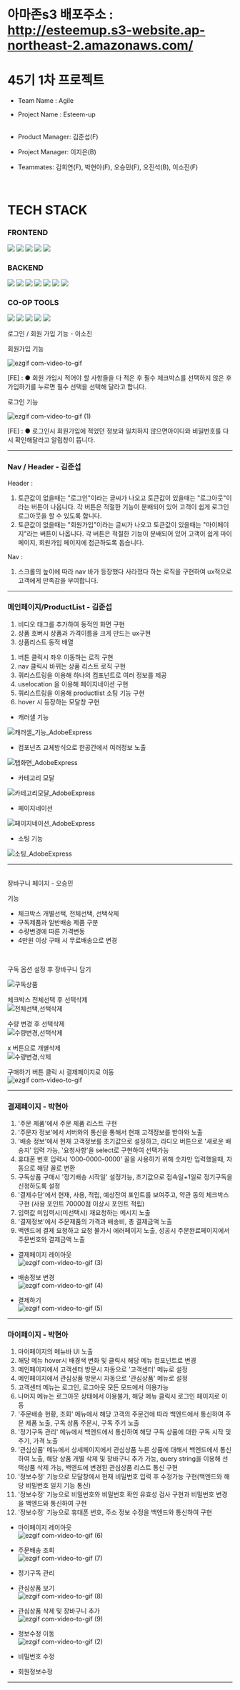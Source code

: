 # 아마존s3 배포주소 : http://esteemup.s3-website.ap-northeast-2.amazonaws.com/

# 45기 1차 프로젝트

- Team Name : Agile <br>
- Project Name : Esteem-up <br>  <br>

- Product Manager: 김준섭(F) <br>
- Project Manager: 이지은(B) <br>
- Teammates: 김희연(F), 박현아(F), 오승민(F), 오진석(B), 이소진(F) <br>

<br>


# TECH STACK

<div display=flex >

### FRONTEND <br>
<img src="https://img.shields.io/badge/html-E34F26?style=for-the-badge&logo=html5&logoColor=white">
<img src="https://img.shields.io/badge/css-1572B6?style=for-the-badge&logo=css3&logoColor=white">
<img src="https://img.shields.io/badge/react-61DAFB?style=for-the-badge&logo=react&logoColor=black">
<img src="https://img.shields.io/badge/javascript-F7DF1E?style=for-the-badge&logo=javascript&logoColor=black">
<img src="https://img.shields.io/badge/sass-CC6699?style=for-the-badge&logo=sass&logoColor=red"> 
 
### BACKEND <br>
<img src="https://img.shields.io/badge/node.js-339933?style=for-the-badge&logo=Node.js&logoColor=white">
<img src="https://img.shields.io/badge/javascript-F7DF1E?style=for-the-badge&logo=javascript&logoColor=black"> 
<img src="https://img.shields.io/badge/express-000000?style=for-the-badge&logo=express&logoColor=white">
<img src="https://img.shields.io/badge/mysql-4479A1?style=for-the-badge&logo=mysql&logoColor=white">
<img src="https://img.shields.io/badge/npm-CB3837?style=for-the-badge&logo=npm&logoColor=white">
<img src="https://img.shields.io/badge/TypeORM-262627?style=for-the-badge&logo=TypeORM&logoColor=white">
<img src="https://img.shields.io/badge/postman-FF4500?style=for-the-badge&logo=postman&logoColor=white">
 
### CO-OP TOOLS <br>
<img src="https://img.shields.io/badge/github-181717?style=for-the-badge&logo=github&logoColor=white">
<img src="https://img.shields.io/badge/git-F05032?style=for-the-badge&logo=git&logoColor=white">
<img src="https://img.shields.io/badge/Slack-4A154B?style=for-the-badge&logo=Slack&logoColor=white">
<img src="https://img.shields.io/badge/Trello-0052CC?style=for-the-badge&logo=Trello&logoColor=white">
<img src="https://img.shields.io/badge/Notion-000000?style=for-the-badge&logo=Notion&logoColor=white">
</div>


로그인 / 회원 가입 기능 - 이소진

회원가입 기능 

![ezgif com-video-to-gif](https://github.com/wecode-bootcamp-korea/45-1st-Agile-frontend/assets/73672946/0288aea6-ed83-4fc3-9787-72f958c103bc)

[FE] : ● 회원 가입시 적어야 할 사항들을 다 적은 후 필수 체크박스를 선택하지 않은 후 가입하기를 누르면 필수 선택을 선택해 달라고 합니다. 
       
로그인 기능

![ezgif com-video-to-gif (1)](https://github.com/wecode-bootcamp-korea/45-1st-Agile-frontend/assets/73672946/926b7263-26a6-41f2-a2d0-63b91b745a39)

[FE] : ● 로그인시 회원가입에 적었던 정보와 일치하지 않으면아이디와 비밀번호를 다시 확인해달라고 알림창이 뜹니다.
      

------------------------
### Nav / Header - 김준섭

Header :
1) 토큰값이 없을때는 "로그인"이라는 글씨가 나오고 토큰값이 있을때는 "로그아웃"이라는 버튼이 나옵니다. 각 버튼은 적절한 기능이 분배되어 있어 고객이 쉽게 로그인 로그아웃을 할 수 있도록 합니다.
2) 토큰값이 없을때는 "회원가입"이라는 글씨가 나오고 토큰값이 있을때는 "마이페이지"라는 버튼이 나옵니다. 각 버튼은 적절한 기능이 분배되어 있어 고객이 쉽게 마이페이지, 회원가입 페이지에 접근하도록 돕습니다.


Nav :
1) 스크롤의 높이에 따라 nav 바가 등장했다 사라졌다 하는 로직을 구현하여 ux적으로 고객에게 만족감을 부여합니다.

----------------------------------------------------------

### 메인페이지/ProductList - 김준섭
1) 비디오 태그를 추가하여 동적인 화면 구현
2) 상품 호버시 상품과 가격이름을 크게 만드는 ux구현
3) 상품리스트 동적 배열
  1. 버튼 클릭시 좌우 이동하는 로직 구현
  2. nav 클릭시 바뀌는 상품 리스트 로직 구현
  3. 쿼리스트링을 이용해 하나의 컴포넌트로 여러 정보를 제공
  4. uselocation 을 이용해 페이지네이션 구현
  5. 쿼리스트링을 이용해 productlist 소팅 기능 구현
  6. hover 시 등장하는 모달창 구현



* 캐러샐 기능
  
![캐러샐_기능_AdobeExpress](https://github.com/wecode-bootcamp-korea/45-1st-Agile-frontend/assets/127650045/b2235c9a-d6ef-4cbb-ae71-e36501a464eb)



* 컴포넌츠 교체방식으로 한공간에서 여러정보 노출
  
![탭화면_AdobeExpress](https://github.com/wecode-bootcamp-korea/45-1st-Agile-frontend/assets/127650045/37fb2875-932b-40a3-8392-b35780c444c4)



* 카테고리 모달

![카테고리모달_AdobeExpress](https://github.com/wecode-bootcamp-korea/45-1st-Agile-frontend/assets/127650045/48b84b48-7b41-4e78-91e2-3fa224554b2b)



* 페이지네이션

![페이지네이션_AdobeExpress](https://github.com/wecode-bootcamp-korea/45-1st-Agile-frontend/assets/127650045/a7b0bd9a-53e3-48e9-aaa6-204ba6dddffa)



* 소팅 기능

![소팅_AdobeExpress](https://github.com/wecode-bootcamp-korea/45-1st-Agile-frontend/assets/127650045/a0e3e7b1-8a40-444c-b9d7-cef0f02254a1)

---------------------------------------
<br>
장바구니 페이지 - 오승민
<br />

기능
- 체크박스 개별선택, 전체선택, 선택삭제
- 구독제품과 일반배송 제품 구분
- 수량변경에 따른 가격변동 
- 4만원 이상 구매 시 무료배송으로 변경
<br />

구독 옵션 설정 후 장바구니 담기 <br/>

![구독상품](https://github.com/wecode-bootcamp-korea/45-1st-Agile-frontend/assets/130316191/adf31377-bef4-46b5-b671-ed22149babb2)


체크박스 전체선택 후 선택삭제 <br/>
![전체선택,선택삭제](https://github.com/wecode-bootcamp-korea/45-1st-Agile-frontend/assets/130316191/64b6b8ae-f388-49b6-bfe9-1e0f5f28775b)

수량 변경 후 선택삭제 <br />
![수량변경,선택삭제](https://github.com/wecode-bootcamp-korea/45-1st-Agile-frontend/assets/130316191/11adcc2a-8a58-48fa-803f-649137025e37)

x 버튼으로 개별삭제 <br />
![수량변경,삭제](https://github.com/wecode-bootcamp-korea/45-1st-Agile-frontend/assets/130316191/7fe560cd-4b76-417c-93f5-489f02322427)


구매하기 버튼 클릭 시 결제페이지로 이동 <br />
![ezgif com-video-to-gif](https://github.com/wecode-bootcamp-korea/45-1st-Agile-frontend/assets/130316191/e4ad6ce5-ca73-4911-b676-5ecdb9bae118)

------------------------
### 결제페이지 - 박현아

1) '주문 제품'에서 주문 제품 리스트 구현
2) '주문자 정보'에서 서버와의 통신을 통해서 현재 고객정보를 받아와 노출
3) '배송 정보'에서 현재 고객정보를 초기값으로 설정하고, 라디오 버튼으로 '새로운 배송지' 입력 가능, '요청사항'을 select로 구현하여 선택가능
4) 휴대폰 번호 입력시 '000-0000-0000' 꼴을 사용하기 위해 숫자만 입력했을때, 자동으로 해당 꼴로 변환
5) 구독상품 구매시 '정기배송 시작일' 설정가능, 초기값으로 접속일+1일로 정기구독을 신청하도록 설정
6) '결제수단'에서 현재, 사용, 적립, 예상잔여 포인트를 보여주고, 약관 동의 체크박스 구현 (사용 포인트 70000점 이상시 포인트 적립)
7) 입력값 미입력시(미선택시) 재요청하는 메시지 노출
8) '결제정보'에서 주문제품의 가격과 배송비, 총 결제금액 노출
9) 백엔드에 결제 요청하고 요청 불가시 에러페이지 노출, 성공시 주문완료페이지에서 주문번호와 결제금액 노출

- 결제페이지 레이아웃 <br />
  ![ezgif com-video-to-gif (3)](https://github.com/wecode-bootcamp-korea/45-1st-Agile-frontend/assets/33508589/b2d182fa-9901-437c-8fed-3666ba2a109a)

- 배송정보 변경 <br />
![ezgif com-video-to-gif (4)](https://github.com/wecode-bootcamp-korea/45-1st-Agile-frontend/assets/33508589/2061ff24-1c94-4374-8c80-af14a8301873)

- 결제하기 <br />
![ezgif com-video-to-gif (5)](https://github.com/wecode-bootcamp-korea/45-1st-Agile-frontend/assets/33508589/4e690db5-df1c-44d5-9fd6-c6ad429fc952)


----------------------------------------------------------

### 마이페이지 - 박현아

1) 마이페이지의 메뉴바 UI 노출
2) 해당 메뉴 hover시 배경색 변화 및 클릭시 해당 메뉴 컴포넌트로 변경
3) 메인페이지에서 고객센터 방문시 자동으로 '고객센터' 메뉴로 설정
4) 메인페이지에서 관심상품 방문시 자동으로 '관심상품' 메뉴로 설정
5) 고객센터 메뉴는 로그인, 로그아웃 모든 모드에서 이용가능
6) 나머지 메뉴는 로그아웃 상태에서 이용불가, 해당 메뉴 클릭시 로그인 페이지로 이동
7) '주문배송 현황, 조회' 메뉴에서 해당 고객의 주문건에 따라 백엔드에서 통신하여 주문 제품 노출, 구독 상품 주문시, 구독 주기 노출
8) '정기구독 관리' 메뉴에서 백엔드에서 통신하여 해당 구독 상품에 대한 구독 시작 및 주기, 가격 노출
9) '관심상품' 메뉴에서 상세페이지에서 관심상품 누른 상품에 대해서 백엔드에서 통신하여 노출, 해당 상품 개별 삭제 및 장바구니 추가 가능, query string을 이용해 선택상품 삭제 가능, 백엔드에 변경된 관심상품 리스트 통신 구현
10) '정보수정' 기능으로 모달창에서 현재 비밀번호 입력 후 수정가능 구현(백엔드와 해당 비밀번호 일치 기능 통신)
11) '정보수정' 기능으로 비밀번호와 비밀번호 확인 유효성 검사 구현과 비밀번호 변경을 백엔드와 통신하여 구현
12) '정보수정' 기능으로 휴대폰 번호, 주소 정보 수정을 백엔드와 통신하여 구현

- 마이페이지 레이아웃 <br />
![ezgif com-video-to-gif (6)](https://github.com/wecode-bootcamp-korea/45-1st-Agile-frontend/assets/33508589/db295ebc-d106-44fc-89f7-f5e57fe4fe5d)


- 주문배송 조회 <br />
![ezgif com-video-to-gif (7)](https://github.com/wecode-bootcamp-korea/45-1st-Agile-frontend/assets/33508589/97f1bfb3-5086-4aaa-a776-6555bbda9b02)


- 정기구독 관리 <br />


- 관심상품 보기 <br />
![ezgif com-video-to-gif (8)](https://github.com/wecode-bootcamp-korea/45-1st-Agile-frontend/assets/33508589/004a9677-c155-446c-ae18-aac349c72e2e)


- 관심상품 삭제 및 장바구니 추가 <br />
![ezgif com-video-to-gif (9)](https://github.com/wecode-bootcamp-korea/45-1st-Agile-frontend/assets/33508589/242f1370-0928-45fc-a270-a7d6361eb566)


- 정보수정 이동 <br />
![ezgif com-video-to-gif (2)](https://github.com/wecode-bootcamp-korea/45-1st-Agile-frontend/assets/33508589/d051232b-b117-4ec8-a4a7-f972340adf79)


- 비밀번호 수정 <br />


- 회원정보수정 <br />


----------------------------------------------------------
